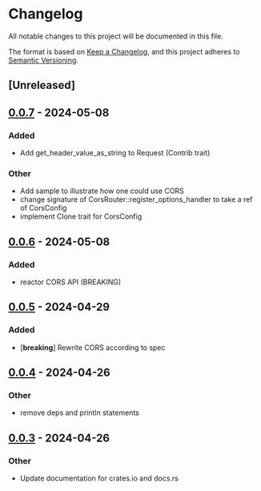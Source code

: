 # Changelog
All notable changes to this project will be documented in this file.

The format is based on [Keep a Changelog](https://keepachangelog.com/en/1.0.0/),
and this project adheres to [Semantic Versioning](https://semver.org/spec/v2.0.0.html).

## [Unreleased]

## [0.0.7](https://github.com/ThorstenHans/spin-contrib-http/compare/v0.0.6...v0.0.7) - 2024-05-08

### Added
- Add get_header_value_as_string to Request (Contrib trait)

### Other
- Add sample to illustrate how one could use CORS
- change signature of CorsRouter::register_options_handler to take a ref of CorsConfig
- implement Clone trait for CorsConfig

## [0.0.6](https://github.com/ThorstenHans/spin-contrib-http/compare/v0.0.5...v0.0.6) - 2024-05-08

### Added
- reactor CORS API (BREAKING)

## [0.0.5](https://github.com/ThorstenHans/spin-contrib-http/compare/v0.0.4...v0.0.5) - 2024-04-29

### Added
- [**breaking**] Rewrite CORS according to spec

## [0.0.4](https://github.com/ThorstenHans/spin-contrib-http/compare/v0.0.3...v0.0.4) - 2024-04-26

### Other
- remove deps and println statements

## [0.0.3](https://github.com/ThorstenHans/spin-contrib-http/compare/v0.0.2...v0.0.3) - 2024-04-26

### Other
- Update documentation for crates.io and docs.rs
